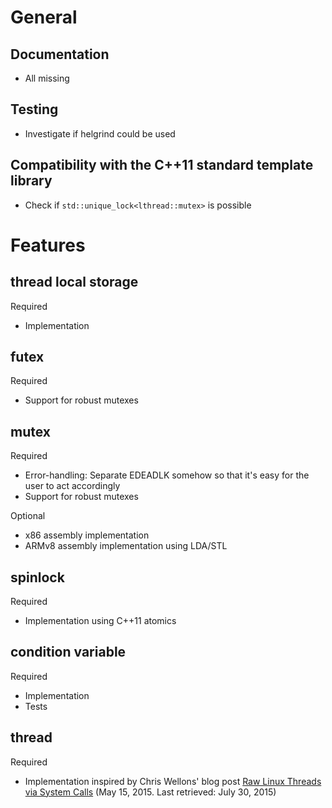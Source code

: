 # General

## Documentation

  * All missing

## Testing

  * Investigate if helgrind could be used

## Compatibility with the C++11 standard template library

  * Check if `std::unique_lock<lthread::mutex>` is possible

# Features

## thread local storage

Required

  * Implementation

## futex

Required

  * Support for robust mutexes

## mutex

Required

  * Error-handling: Separate EDEADLK somehow so that it's easy for the user to act accordingly
  * Support for robust mutexes

Optional

  * x86 assembly implementation
  * ARMv8 assembly implementation using LDA/STL

## spinlock

Required

  * Implementation using C++11 atomics

## condition variable

Required

  * Implementation
  * Tests

## thread

Required

  * Implementation inspired by Chris Wellons' blog post
    [Raw Linux Threads via System Calls](http://nullprogram.com/blog/2015/05/15/)
    (May 15, 2015. Last retrieved: July 30, 2015)
